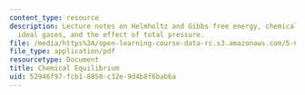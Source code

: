 ```yaml
---
content_type: resource
description: Lecture notes on Helmholtz and Gibbs free energy, chemical equilibrium,
  ideal gases, and the effect of total pressure.
file: /media/https%3A/open-learning-course-data-rc.s3.amazonaws.com/5-60-thermodynamics-kinetics-spring-2008/52946f97fcb18850c32e9d4b8f6bab6a_5_60_lecture15.pdf
file_type: application/pdf
resourcetype: Document
title: Chemical Equilibrium
uid: 52946f97-fcb1-8850-c32e-9d4b8f6bab6a
---
```

